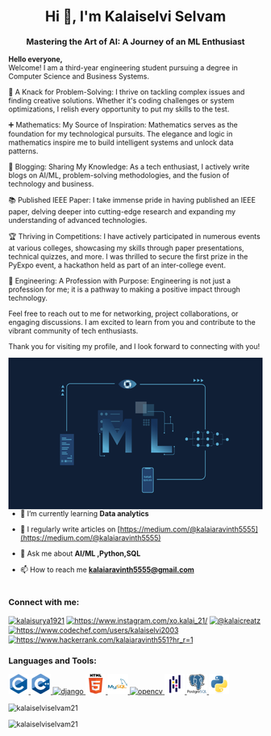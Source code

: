 <h1 align="center">Hi 👋, I'm Kalaiselvi Selvam</h1>
<h3 align="center">Mastering the Art of AI: A Journey of an ML Enthusiast</h3>

<p><b>Hello everyone,</b>
<br>
Welcome! I am a third-year engineering student pursuing a degree in Computer Science and Business Systems.

🧠 A Knack for Problem-Solving:
I thrive on tackling complex issues and finding creative solutions. Whether it's coding challenges or system optimizations, I relish every opportunity to put my skills to the test.

➕ Mathematics: My Source of Inspiration:
Mathematics serves as the foundation for my technological pursuits. The elegance and logic in mathematics inspire me to build intelligent systems and unlock data patterns.

📝 Blogging: Sharing My Knowledge:
As a tech enthusiast, I actively write blogs on AI/ML, problem-solving methodologies, and the fusion of technology and business.

📚 Published IEEE Paper:
I take immense pride in having published an IEEE paper, delving deeper into cutting-edge research and expanding my understanding of advanced technologies.

🏆 Thriving in Competitions:
I have actively participated in numerous events at various colleges, showcasing my skills through paper presentations, technical quizzes, and more. I was thrilled to secure the first prize in the PyExpo event, a hackathon held as part of an inter-college event.

🔧 Engineering: A Profession with Purpose:
Engineering is not just a profession for me; it is a pathway to making a positive impact through technology.

Feel free to reach out to me for networking, project collaborations, or engaging discussions. I am excited to learn from you and contribute to the vibrant community of tech enthusiasts.

Thank you for visiting my profile, and I look forward to connecting with you!</p>
<img align="right" height=300px src="https://github.com/KalaiselviSelvam21/KalaiselviSelvam21/blob/0ec154b743a090afe0dc7b554cda02df8d28131b/12eca-machine-learning.gif">


- 🌱 I’m currently learning **Data analytics**

- 📝 I regularly write articles on [https://medium.com/@kalaiaravinth5555](https://medium.com/@kalaiaravinth5555)

- 💬 Ask me about **AI/ML ,Python,SQL**

- 📫 How to reach me **kalaiaravinth5555@gmail.com**<br><br>

<h3 align="left">Connect with me:</h3>
<p align="left">
<a href="https://twitter.com/kalaisurya1921" target="blank"><img align="center" src="https://raw.githubusercontent.com/rahuldkjain/github-profile-readme-generator/master/src/images/icons/Social/twitter.svg" alt="kalaisurya1921" height="30" width="40" /></a>
<a href="https://instagram.com/https://www.instagram.com/xo.kalai_21/" target="blank"><img align="center" src="https://raw.githubusercontent.com/rahuldkjain/github-profile-readme-generator/master/src/images/icons/Social/instagram.svg" alt="https://www.instagram.com/xo.kalai_21/" height="30" width="40" /></a>
<a href="https://medium.com/@kalaicreatz" target="blank"><img align="center" src="https://raw.githubusercontent.com/rahuldkjain/github-profile-readme-generator/master/src/images/icons/Social/medium.svg" alt="@kalaicreatz" height="30" width="40" /></a>
<a href="https://www.codechef.com/users/https://www.codechef.com/users/kalaiselvi2003" target="blank"><img align="center" src="https://cdn.jsdelivr.net/npm/simple-icons@3.1.0/icons/codechef.svg" alt="https://www.codechef.com/users/kalaiselvi2003" height="30" width="40" /></a>
<a href="https://www.hackerrank.com/https://www.hackerrank.com/kalaiaravinth551?hr_r=1" target="blank"><img align="center" src="https://raw.githubusercontent.com/rahuldkjain/github-profile-readme-generator/master/src/images/icons/Social/hackerrank.svg" alt="https://www.hackerrank.com/kalaiaravinth551?hr_r=1" height="30" width="40" /></a>
</p>

<h3 align="left">Languages and Tools:</h3>
<p align="left"> <a href="https://www.cprogramming.com/" target="_blank" rel="noreferrer"> <img src="https://raw.githubusercontent.com/devicons/devicon/master/icons/c/c-original.svg" alt="c" width="40" height="40"/> </a> <a href="https://www.w3schools.com/cpp/" target="_blank" rel="noreferrer"> <img src="https://raw.githubusercontent.com/devicons/devicon/master/icons/cplusplus/cplusplus-original.svg" alt="cplusplus" width="40" height="40"/> </a> <a href="https://www.djangoproject.com/" target="_blank" rel="noreferrer"> <img src="https://cdn.worldvectorlogo.com/logos/django.svg" alt="django" width="40" height="40"/> </a> <a href="https://www.w3.org/html/" target="_blank" rel="noreferrer"> <img src="https://raw.githubusercontent.com/devicons/devicon/master/icons/html5/html5-original-wordmark.svg" alt="html5" width="40" height="40"/> </a> <a href="https://www.mysql.com/" target="_blank" rel="noreferrer"> <img src="https://raw.githubusercontent.com/devicons/devicon/master/icons/mysql/mysql-original-wordmark.svg" alt="mysql" width="40" height="40"/> </a> <a href="https://opencv.org/" target="_blank" rel="noreferrer"> <img src="https://www.vectorlogo.zone/logos/opencv/opencv-icon.svg" alt="opencv" width="40" height="40"/> </a> <a href="https://pandas.pydata.org/" target="_blank" rel="noreferrer"> <img src="https://raw.githubusercontent.com/devicons/devicon/2ae2a900d2f041da66e950e4d48052658d850630/icons/pandas/pandas-original.svg" alt="pandas" width="40" height="40"/> </a> <a href="https://www.postgresql.org" target="_blank" rel="noreferrer"> <img src="https://raw.githubusercontent.com/devicons/devicon/master/icons/postgresql/postgresql-original-wordmark.svg" alt="postgresql" width="40" height="40"/> </a> <a href="https://www.python.org" target="_blank" rel="noreferrer"> <img src="https://raw.githubusercontent.com/devicons/devicon/master/icons/python/python-original.svg" alt="python" width="40" height="40"/> </a> </p>

<p><img align="center" src="https://github-readme-stats.vercel.app/api/top-langs?username=kalaiselviselvam21&show_icons=true&locale=en&layout=compact" alt="kalaiselviselvam21" /></p>

<p><img align="center" src="https://github-readme-streak-stats.herokuapp.com/?user=kalaiselviselvam21&" alt="kalaiselviselvam21" /></p>
